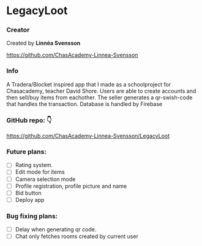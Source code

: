 # LegacyLoot

### Creator

Created by **Linnéa Svensson**

https://github.com/ChasAcademy-Linnea-Svensson

### Info

A Tradera/Blocket inspired app that I made as a schoolproject for Chasacademy, teacher David Shore. Users are able to create accounts and then sell/buy items from eachother. The seller generates a qr-swish-code that handles the transaction.
Database is handled by Firebase

### GitHub repo: :point_down:

https://github.com/ChasAcademy-Linnea-Svensson/LegacyLoot

<!-- ### Deployed here: :point_down: -->

### Future plans:

- [ ] Rating system.
- [ ] Edit mode for items
- [ ] Camera selection mode
- [ ] Profile registration, profile picture and name
- [ ] Bid button
- [ ] Deploy app

### Bug fixing plans:

- [ ] Delay when generating qr code.
- [ ] Chat only fetches rooms created by current user
